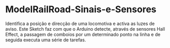 # ModelRailRoad-Sinais-e-Sensores
Identifica a posição e direcção de uma locomotiva e activa as luzes de aviso. Este Sketch faz com que o Arduino detecte, através de sensores Hall Effect, a passagem de comboios por um determinado ponto na linha e de seguida executa uma série de tarefas.
